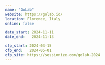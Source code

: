 ```yaml
---
name: "GoLab"
website: https://golab.io/
location: Florence, Italy
online: false

date_start: 2024-11-11
date_end:   2024-11-13

cfp_start: 2024-03-15
cfp_end:   2024-05-01
cfp_site: https://sessionize.com/golab-2024
---
```


